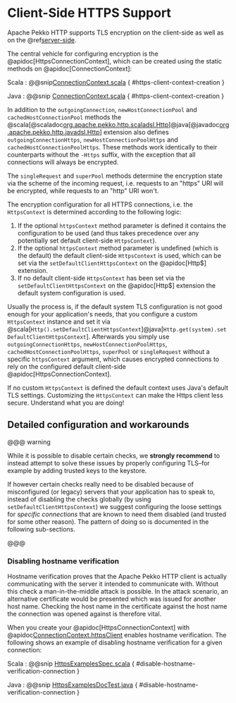 # Client-Side HTTPS Support

Apache Pekko HTTP supports TLS encryption on the client-side as well as on the @ref[server-side](../server-side/server-https-support.md).

The central vehicle for configuring encryption is the @apidoc[HttpsConnectionContext], which can be created using
the static methods on @apidoc[ConnectionContext]:

Scala
:  @@snip[ConnectionContext.scala](/http-core/src/main/scala/org/apache/pekko/http/scaladsl/ConnectionContext.scala) { #https-client-context-creation }

Java
:  @@snip [ConnectionContext.scala](/http-core/src/main/scala/org/apache/pekko/http/javadsl/ConnectionContext.scala) { #https-client-context-creation }

In addition to the `outgoingConnection`, `newHostConnectionPool` and `cachedHostConnectionPool` methods the
@scala[@scaladoc[org.apache.pekko.http.scaladsl.Http](akka.http.scaladsl.Http$)]@java[@javadoc[org.apache.pekko.http.javadsl.Http](akka.http.javadsl.Http)]
extension also defines `outgoingConnectionHttps`, `newHostConnectionPoolHttps` and
`cachedHostConnectionPoolHttps`. These methods work identically to their counterparts without the `-Https` suffix,
with the exception that all connections will always be encrypted.

The `singleRequest` and `superPool` methods determine the encryption state via the scheme of the incoming request,
i.e. requests to an "https" URI will be encrypted, while requests to an "http" URI won't.

The encryption configuration for all HTTPS connections, i.e. the `HttpsContext` is determined according to the
following logic:

 1. If the optional `httpsContext` method parameter is defined it contains the configuration to be used (and thus
takes precedence over any potentially set default client-side `HttpsContext`).
 2. If the optional `httpsContext` method parameter is undefined (which is the default) the default client-side
`HttpsContext` is used, which can be set via the `setDefaultClientHttpsContext` on the @apidoc[Http$] extension.
 3. If no default client-side `HttpsContext` has been set via the `setDefaultClientHttpsContext` on the @apidoc[Http$]
extension the default system configuration is used.

Usually the process is, if the default system TLS configuration is not good enough for your application's needs,
that you configure a custom `HttpsContext` instance and set it via
@scala[`Http().setDefaultClientHttpsContext`]@java[`Http.get(system).setDefaultClientHttpsContext`].
Afterwards you simply use `outgoingConnectionHttps`, `newHostConnectionPoolHttps`, `cachedHostConnectionPoolHttps`,
`superPool` or `singleRequest` without a specific `httpsContext` argument, which causes encrypted connections
to rely on the configured default client-side @apidoc[HttpsConnectionContext].

If no custom `HttpsContext` is defined the default context uses Java's default TLS settings. Customizing the
`HttpsContext` can make the Https client less secure. Understand what you are doing!

## Detailed configuration and workarounds

@@@ warning

While it is possible to disable certain checks, we **strongly recommend**
to instead attempt to solve these issues by properly configuring TLS–for example by adding trusted keys to the keystore.

If however certain checks really need to be disabled because of misconfigured (or legacy) servers that your
application has to speak to, instead of disabling the checks globally (by using `setDefaultClientHttpsContext`) we suggest
configuring the loose settings for *specific connections* that are known to need them disabled (and trusted for some other reason).
The pattern of doing so is documented in the following sub-sections.

@@@

### Disabling hostname verification

Hostname verification proves that the Apache Pekko HTTP client is actually communicating with the server it intended to
communicate with. Without this check a man-in-the-middle attack is possible. In the attack scenario, an alternative
certificate would be presented which was issued for another host name. Checking the host name in the certificate
against the host name the connection was opened against is therefore vital.

When you create your @apidoc[HttpsConnectionContext] with @apidoc[ConnectionContext.httpsClient](ConnectionContext) enables hostname verification. The following shows an example of disabling hostname verification for a given connection:

Scala
:  @@snip [HttpsExamplesSpec.scala](/docs/src/test/scala/docs/http/scaladsl/HttpsExamplesSpec.scala) { #disable-hostname-verification-connection }

Java
:  @@snip [HttpsExamplesDocTest.java](/docs/src/test/java/docs/http/javadsl/HttpsExamplesDocTest.java) { #disable-hostname-verification-connection }
